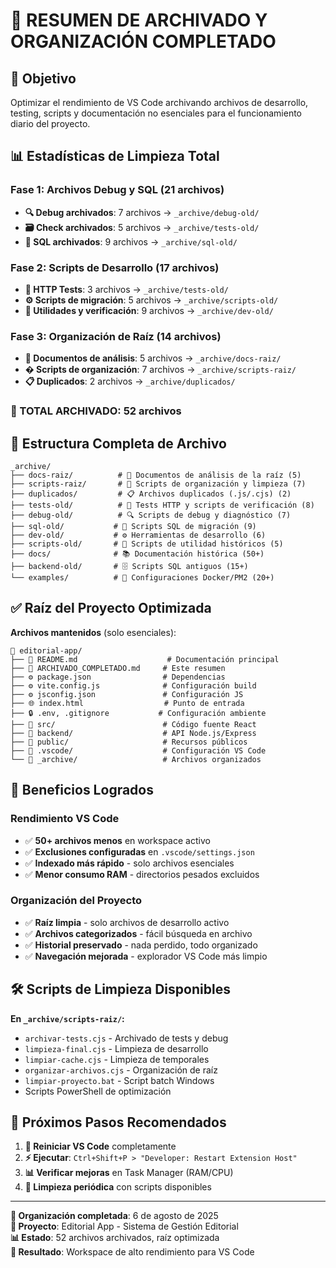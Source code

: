 # 📁 RESUMEN DE ARCHIVADO Y ORGANIZACIÓN COMPLETADO

## 🎯 Objetivo
Optimizar el rendimiento de VS Code archivando archivos de desarrollo, testing, scripts y documentación no esenciales para el funcionamiento diario del proyecto.

## 📊 Estadísticas de Limpieza Total

### Fase 1: Archivos Debug y SQL (21 archivos)
- **🔍 Debug archivados**: 7 archivos → `_archive/debug-old/`
- **🗃️ Check archivados**: 5 archivos → `_archive/tests-old/`
- **💾 SQL archivados**: 9 archivos → `_archive/sql-old/`

### Fase 2: Scripts de Desarrollo (17 archivos)  
- **🧪 HTTP Tests**: 3 archivos → `_archive/tests-old/`
- **⚙️ Scripts de migración**: 5 archivos → `_archive/scripts-old/`
- **🔧 Utilidades y verificación**: 9 archivos → `_archive/dev-old/`

### Fase 3: Organización de Raíz (14 archivos)
- **📄 Documentos de análisis**: 5 archivos → `_archive/docs-raiz/`
- **� Scripts de organización**: 7 archivos → `_archive/scripts-raiz/`
- **📋 Duplicados**: 2 archivos → `_archive/duplicados/`

### **🎯 TOTAL ARCHIVADO: 52 archivos**

## 📁 Estructura Completa de Archivo

```
_archive/
├── docs-raiz/          # 📄 Documentos de análisis de la raíz (5)
├── scripts-raiz/       # 🔧 Scripts de organización y limpieza (7)
├── duplicados/         # 📋 Archivos duplicados (.js/.cjs) (2)
├── tests-old/          # 🧪 Tests HTTP y scripts de verificación (8)
├── debug-old/          # 🔍 Scripts de debug y diagnóstico (7)
├── sql-old/           # 💾 Scripts SQL de migración (9)
├── dev-old/           # ⚙️ Herramientas de desarrollo (6)
├── scripts-old/       # 📜 Scripts de utilidad históricos (5)
├── docs/              # 📚 Documentación histórica (50+)
├── backend-old/       # 🗄️ Scripts SQL antiguos (15+)
└── examples/          # 🔧 Configuraciones Docker/PM2 (20+)
```

## ✅ Raíz del Proyecto Optimizada

**Archivos mantenidos** (solo esenciales):
```
📁 editorial-app/
├── 📄 README.md                    # Documentación principal
├── 📄 ARCHIVADO_COMPLETADO.md     # Este resumen
├── ⚙️ package.json                # Dependencias
├── ⚙️ vite.config.js              # Configuración build
├── ⚙️ jsconfig.json               # Configuración JS
├── 🌐 index.html                  # Punto de entrada
├── 🔒 .env, .gitignore           # Configuración ambiente
├── 📁 src/                        # Código fuente React
├── 📁 backend/                    # API Node.js/Express
├── 📁 public/                     # Recursos públicos
├── 📁 .vscode/                    # Configuración VS Code
└── 📁 _archive/                   # Archivos organizados
```

## 🚀 Beneficios Logrados

### Rendimiento VS Code
- ✅ **50+ archivos menos** en workspace activo
- ✅ **Exclusiones configuradas** en `.vscode/settings.json`
- ✅ **Indexado más rápido** - solo archivos esenciales
- ✅ **Menor consumo RAM** - directorios pesados excluidos

### Organización del Proyecto
- ✅ **Raíz limpia** - solo archivos de desarrollo activo
- ✅ **Archivos categorizados** - fácil búsqueda en archivo
- ✅ **Historial preservado** - nada perdido, todo organizado
- ✅ **Navegación mejorada** - explorador VS Code más limpio

## 🛠️ Scripts de Limpieza Disponibles

**En `_archive/scripts-raiz/`:**
- `archivar-tests.cjs` - Archivado de tests y debug
- `limpieza-final.cjs` - Limpieza de desarrollo
- `limpiar-cache.cjs` - Limpieza de temporales
- `organizar-archivos.cjs` - Organización de raíz
- `limpiar-proyecto.bat` - Script batch Windows
- Scripts PowerShell de optimización

## 📝 Próximos Pasos Recomendados

1. **🔄 Reiniciar VS Code** completamente
2. **⚡ Ejecutar**: `Ctrl+Shift+P > "Developer: Restart Extension Host"`
3. **📊 Verificar mejoras** en Task Manager (RAM/CPU)
4. **🧹 Limpieza periódica** con scripts disponibles

---

**📅 Organización completada**: 6 de agosto de 2025  
**🎯 Proyecto**: Editorial App - Sistema de Gestión Editorial  
**📊 Estado**: 52 archivos archivados, raíz optimizada  
**🚀 Resultado**: Workspace de alto rendimiento para VS Code
